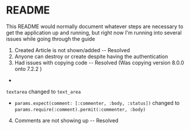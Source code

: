 # README

This README would normally document whatever steps are necessary to get the
application up and running, but right now I'm running into several issues while going through the guide



1. Created Article is not shown/added -- Resolved
2. Anyone can destroy or create despite having the authentication 
3. Had issues with copying code  -- Resolved (Was copying version 8.0.0 onto 7.2.2 )
-
`textarea` changed to `text_area`
- `params.expect(comment: [:commenter, :body, :status])` changed to `params.require(:comment).permit(:commenter, :body)`
    
    
4. Comments are not showing up -- Resolved
